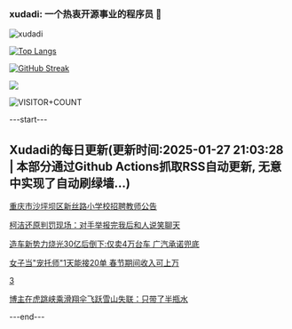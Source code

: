 ### xudadi: 一个热衷开源事业的程序员 👋

![xudadi](https://github-readme-stats-git-masterorgs-github-readme-stats-team.vercel.app/api?username=xudadi)

[![Top Langs](https://github-readme-stats.vercel.app/api/top-langs/?username=xudadi)](https://github.com/anuraghazra/github-readme-stats)

[![GitHub Streak](https://streak-stats.demolab.com?user=xudadi&locale=zh_Hans)](https://git.io/streak-stats)

![](https://raw.githubusercontent.com/xudadi/xudadi/main/assets/github-contribution-grid-snake.svg)

![VISITOR+COUNT](https://komarev.com/ghpvc/?username=xudadi&label=VISITOR+COUNT)


---start---

## Xudadi的每日更新(更新时间:2025-01-27 21:03:28 | 本部分通过Github Actions抓取RSS自动更新, 无意中实现了自动刷绿墙...)

[重庆市沙坪坝区新丝路小学校招聘教师公告](https://www.gongkaoleida.com/article/2277560)

[柯洁还原判罚现场：对手举报完我后和人说笑聊天](https://m.163.com/news/article/JMS40BQR05504DPG.html)

[造车新势力烧光30亿后倒下:仅卖4万台车 广汽承诺兜底](https://m.163.com/news/article/JMRO5EKR0514BE2Q.html)

[女子当"宠托师"1天能接20单 春节期间收入可上万](https://m.163.com/news/article/JMRL4DPE0514D3UH.html)

[3](https://m.163.com/touch/news/sub/domestic)

[博主在虎跳峡乘滑翔伞飞跃雪山失联：只带了半瓶水](https://m.163.com/news/article/JMRBBI2D00019SLP.html)

---end---
